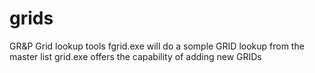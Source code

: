 # grids
GR&amp;P Grid lookup tools
fgrid.exe will do a somple GRID lookup from the master list
grid.exe offers the capability of adding new GRIDs
